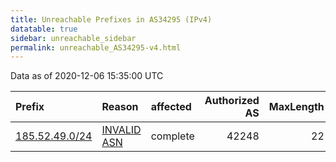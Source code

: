 ```yaml
---
title: Unreachable Prefixes in AS34295 (IPv4)
datatable: true
sidebar: unreachable_sidebar
permalink: unreachable_AS34295-v4.html
---
```


Data as of 2020-12-06 15:35:00 UTC


<div class="datatable-begin"></div>

| Prefix                                                 | Reason                                                                                                | affected   |   Authorized AS |   MaxLength | Anchor                                         |   unreachable /24s |
|:-------------------------------------------------------|:------------------------------------------------------------------------------------------------------|:-----------|----------------:|------------:|:-----------------------------------------------|-------------------:|
| [185.52.49.0/24](https://stat.ripe.net/185.52.49.0/24) | [INVALID ASN](https://rpki-validator.ripe.net/announcement-preview?asn=AS34295&prefix=185.52.49.0/24) | complete   |           42248 |          22 | [RIPE](unreachable_RIPE_NCC_RPKI_Root-v4.html) |                  1 |

<div class="datatable-end"></div>